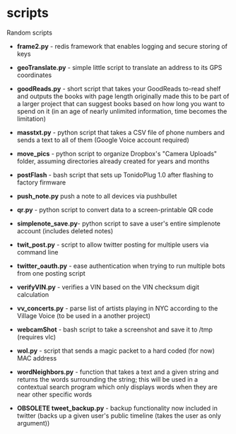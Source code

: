 scripts
=======

Random scripts

- **frame2.py**         - redis framework that enables logging and secure storing of keys

- **geoTranslate.py**   - simple little script to translate an address to its GPS coordinates

- **goodReads.py**      - short script that takes your GoodReads to-read shelf and outputs the books with page length  originally made this to be part of a larger project that can suggest books based on how long you want to spend on it (in an age of nearly unlimited information, time becomes the limitation)

- **masstxt.py**        - python script that takes a CSV file of phone numbers and sends a text to all of them (Google Voice account required)

- **move_pics**         - python script to organize Dropbox's "Camera Uploads" folder, assuming directories already created for years and months 

- **postFlash**         - bash script that sets up TonidoPlug 1.0 after flashing to factory firmware

- **push_note.py**        push a note to all devices via pushbullet

- **qr.py**             - python script to convert data to a screen-printable QR code

- **simplenote_save.py**- python script to save a user's entire simplenote account (includes deleted notes)
 
- **twit_post.py**     - script to allow twitter posting for multiple users via command line

- **twitter_oauth.py**  - ease authentication when trying to run multiple bots from one posting script


- **verifyVIN.py**      - verifies a VIN based on the VIN checksum digit calculation

- **vv_concerts.py**    - parse list of artists playing in NYC according to the Village Voice (to be used in a another project)

- **webcamShot**        - bash script to take a screenshot and save it to /tmp (requires vlc)

- **wol.py**            - script that sends a magic packet to a hard coded (for now) MAC address

- **wordNeighbors.py**  - function that takes a text and a given string and returns the words surrounding the string; this will be used in a contextual search program which only displays words when they are near other specific words

- **OBSOLETE tweet_backup.py**   - backup functionality now included in twitter (backs up a given user's public timeline (takes the user as only argument))
